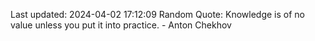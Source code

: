Last updated: 2024-04-02 17:12:09
Random Quote: Knowledge is of no value unless you put it into practice. - Anton Chekhov